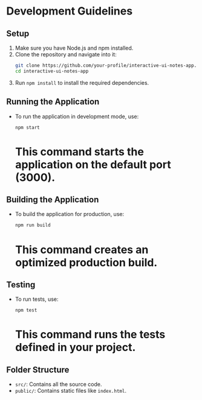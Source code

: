 # Development Guidelines

## Setup
1. Make sure you have Node.js and npm installed.
2. Clone the repository and navigate into it:
   ```bash
   git clone https://github.com/your-profile/interactive-ui-notes-app.git
   cd interactive-ui-notes-app
   ```
3. Run `npm install` to install the required dependencies.

## Running the Application
- To run the application in development mode, use:
  ```bash
  npm start
  ```
  # This command starts the application on the default port (3000).

## Building the Application
- To build the application for production, use:
  ```bash
  npm run build
  ```
  # This command creates an optimized production build.

## Testing
- To run tests, use:
  ```bash
  npm test
  ```
  # This command runs the tests defined in your project.

## Folder Structure
- `src/`: Contains all the source code.
- `public/`: Contains static files like `index.html`.
